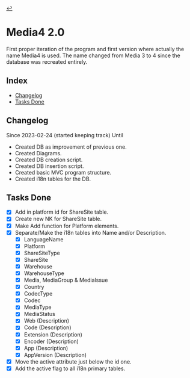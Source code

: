 [//]: # ( -*- coding: utf-8 -*- )
[//]: # ( ---------------------------------------------------------------------- )
[//]: # (+ Autor:  	Ran# )
[//]: # (+ Creado: 	2023/02/24 15:59:53.402052 )
[//]: # (+ Editado:	2023/02/24 21:27:37.052189 )
[//]: # ( ---------------------------------------------------------------------- )

[↩️](../index.md#versions)

# Media4 2.0

First proper iteration of the program and first version where actually the name Media4 is used.
The name changed from Media 3 to 4 since the database was recreated entirely.

## Index
- [Changelog](#changelog)
- [Tasks Done](#tasks-done)

## Changelog
Since 2023-02-24 (started keeping track)
Until

- Created DB as improvement of previous one.
- Created Diagrams.
- Created DB creation script.
- Created DB insertion script.
- Created basic MVC program structure.
- Created i18n tables for the DB.

## Tasks Done
- [X] Add in platform id for ShareSite table.
- [X] Create new NK for ShareSite table.
- [X] Make Add function for Platform elements.
- [X] Separate/Make the i18n tables into Name and/or Description.
    - [X] LanguageName
    - [X] Platform
    - [X] ShareSiteType
    - [X] ShareSite
    - [X] Warehouse
    - [X] WarehouseType
    - [X] Media, MediaGroup & MediaIssue
    - [X] Country
    - [X] CodecType
    - [X] Codec
    - [X] MediaType
    - [X] MediaStatus
    - [X] Web (Description)
    - [X] Code (Description)
    - [X] Extension (Description)
    - [X] Encoder (Description)
    - [X] App (Description)
    - [X] AppVersion (Description)
- [X] Move the active attribute just below the id one.
- [X] Add the active flag to all i18n primary tables.
